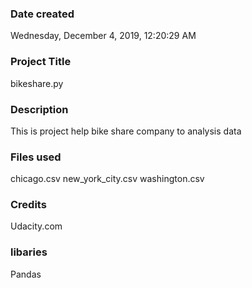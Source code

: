 ### Date created
‎Wednesday, ‎December ‎4, ‎2019, ‏‎12:20:29 AM

### Project Title
bikeshare.py

### Description
This is project help bike share company to analysis  data

### Files used
chicago.csv
new_york_city.csv
washington.csv

### Credits
Udacity.com

### libaries
Pandas

